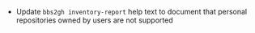 - Update `bbs2gh inventory-report` help text to document that personal repositories owned by users are not supported
